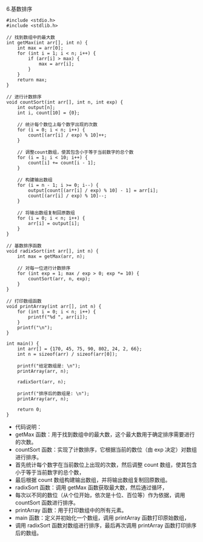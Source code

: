 6.基数排序

    #include <stdio.h>
    #include <stdlib.h>
    
    // 找到数组中的最大数
    int getMax(int arr[], int n) {
        int max = arr[0];
        for (int i = 1; i < n; i++) {
            if (arr[i] > max) {
                max = arr[i];
            }
        }
        return max;
    }
    
    // 进行计数排序
    void countSort(int arr[], int n, int exp) {
        int output[n];
        int i, count[10] = {0};
    
        // 统计每个数位上每个数字出现的次数
        for (i = 0; i < n; i++) {
            count[(arr[i] / exp) % 10]++;
        }
    
        // 调整count数组，使其包含小于等于当前数字的总个数
        for (i = 1; i < 10; i++) {
            count[i] += count[i - 1];
        }
    
        // 构建输出数组
        for (i = n - 1; i >= 0; i--) {
            output[count[(arr[i] / exp) % 10] - 1] = arr[i];
            count[(arr[i] / exp) % 10]--;
        }
    
        // 将输出数组复制回原数组
        for (i = 0; i < n; i++) {
            arr[i] = output[i];
        }
    }
    
    // 基数排序函数
    void radixSort(int arr[], int n) {
        int max = getMax(arr, n);
    
        // 对每一位进行计数排序
        for (int exp = 1; max / exp > 0; exp *= 10) {
            countSort(arr, n, exp);
        }
    }
    
    // 打印数组函数
    void printArray(int arr[], int n) {
        for (int i = 0; i < n; i++) {
            printf("%d ", arr[i]);
        }
        printf("\n");
    }
    
    int main() {
        int arr[] = {170, 45, 75, 90, 802, 24, 2, 66};
        int n = sizeof(arr) / sizeof(arr[0]);
    
        printf("给定数组是: \n");
        printArray(arr, n);
    
        radixSort(arr, n);
    
        printf("排序后的数组是: \n");
        printArray(arr, n);
    
        return 0;
    }

- 代码说明：
- getMax 函数：用于找到数组中的最大数，这个最大数用于确定排序需要进行的次数。
- countSort 函数：实现了计数排序，它根据当前的数位（由 exp 决定）对数组进行排序。
- 首先统计每个数字在当前数位上出现的次数，然后调整 count 数组，使其包含小于等于当前数字的总个数，
- 最后根据 count 数组构建输出数组，并将输出数组复制回原数组。
- radixSort 函数：调用 getMax 函数获取最大数，然后通过循环，
- 每次以不同的数位（从个位开始，依次是十位、百位等）作为依据，调用 countSort 函数进行排序。
- printArray 函数：用于打印数组中的所有元素。
- main 函数：定义并初始化一个数组，调用 printArray 函数打印原始数组，
- 调用 radixSort 函数对数组进行排序，最后再次调用 printArray 函数打印排序后的数组。

